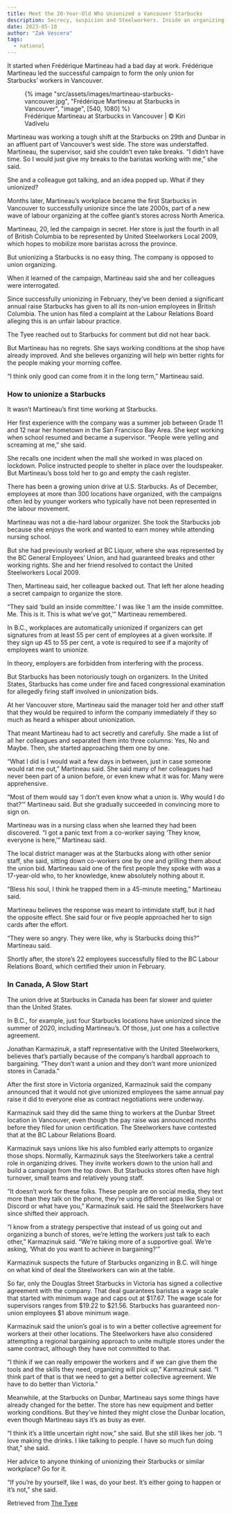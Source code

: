 ```yaml
---
title: Meet the 20-Year-Old Who Unionized a Vancouver Starbucks
description: Secrecy, suspicion and Steelworkers. Inside an organizing drive at the anti-union coffee chain.
date: 2023-05-10
author: "Zak Vescera"
tags:
  - national
---
```


It started when Frédérique Martineau had a bad day at work. Frédérique Martineau led the successful campaign to form the only union for Starbucks’ workers in Vancouver.

<!-- excerpt -->

<figure>
{% image "src/assets/images/martineau-starbucks-vancouver.jpg", "Frédérique Martineau at Starbucks in Vancouver", "image", [540, 1080] %}
<figcaption>Frédérique Martineau at Starbucks in Vancouver | © Kiri Vadivelu</figcaption>
</figure>

Martineau was working a tough shift at the Starbucks on 29th and Dunbar in an affluent part of Vancouver’s west side. The store was understaffed. Martineau, the supervisor, said she couldn’t even take breaks. “I didn’t have time. So I would just give my breaks to the baristas working with me,” she said.

She and a colleague got talking, and an idea popped up. What if they unionized?

Months later, Martineau’s workplace became the first Starbucks in Vancouver to successfully unionize since the late 2000s, part of a new wave of labour organizing at the coffee giant’s stores across North America.

Martineau, 20, led the campaign in secret. Her store is just the fourth in all of British Columbia to be represented by United Steelworkers Local 2009, which hopes to mobilize more baristas across the province.

But unionizing a Starbucks is no easy thing. The company is opposed to union organizing.

When it learned of the campaign, Martineau said she and her colleagues were interrogated.

Since successfully unionizing in February, they’ve been denied a significant annual raise Starbucks has given to all its non-union employees in British Columbia. The union has filed a complaint at the Labour Relations Board alleging this is an unfair labour practice.

The Tyee reached out to Starbucks for comment but did not hear back.

But Martineau has no regrets. She says working conditions at the shop have already improved. And she believes organizing will help win better rights for the people making your morning coffee.

“I think only good can come from it in the long term,” Martineau said.

### How to unionize a Starbucks

It wasn’t Martineau’s first time working at Starbucks.

Her first experience with the company was a summer job between Grade 11 and 12 near her hometown in the San Francisco Bay Area. She kept working when school resumed and became a supervisor. “People were yelling and screaming at me,” she said.

She recalls one incident when the mall she worked in was placed on lockdown. Police instructed people to shelter in place over the loudspeaker. But Martineau’s boss told her to go and empty the cash register.

There has been a growing union drive at U.S. Starbucks. As of December, employees at more than 300 locations have organized, with the campaigns often led by younger workers who typically have not been represented in the labour movement.

Martineau was not a die-hard labour organizer. She took the Starbucks job because she enjoys the work and wanted to earn money while attending nursing school.

But she had previously worked at BC Liquor, where she was represented by the BC General Employees’ Union, and had guaranteed breaks and other working rights. She and her friend resolved to contact the United Steelworkers Local 2009.

Then, Martineau said, her colleague backed out. That left her alone heading a secret campaign to organize the store.

“They said ‘build an inside committee.’ I was like ‘I am the inside committee. Me. This is it. This is what we’ve got,’” Martineau remembered.

In B.C., workplaces are automatically unionized if organizers can get signatures from at least 55 per cent of employees at a given worksite. If they sign up 45 to 55 per cent, a vote is required to see if a majority of employees want to unionize.

In theory, employers are forbidden from interfering with the process.

But Starbucks has been notoriously tough on organizers. In the United States, Starbucks has come under fire and faced congressional examination for allegedly firing staff involved in unionization bids.

At her Vancouver store, Martineau said the manager told her and other staff that they would be required to inform the company immediately if they so much as heard a whisper about unionization.

That meant Martineau had to act secretly and carefully. She made a list of all her colleagues and separated them into three columns: Yes, No and Maybe. Then, she started approaching them one by one.

“What I did is I would wait a few days in between, just in case someone would rat me out,” Martineau said. She said many of her colleagues had never been part of a union before, or even knew what it was for. Many were apprehensive.

“Most of them would say ‘I don’t even know what a union is. Why would I do that?’” Martineau said. But she gradually succeeded in convincing more to sign on.

Martineau was in a nursing class when she learned they had been discovered. “I got a panic text from a co-worker saying ‘They know, everyone is here,’” Martineau said.

The local district manager was at the Starbucks along with other senior staff, she said, sitting down co-workers one by one and grilling them about the union bid. Martineau said one of the first people they spoke with was a 17-year-old who, to her knowledge, knew absolutely nothing about it.

“Bless his soul, I think he trapped them in a 45-minute meeting,” Martineau said.

Martineau believes the response was meant to intimidate staff, but it had the opposite effect. She said four or five people approached her to sign cards after the effort.

“They were so angry. They were like, why is Starbucks doing this?” Martineau said.

Shortly after, the store’s 22 employees successfully filed to the BC Labour Relations Board, which certified their union in February.

### In Canada, A Slow Start

The union drive at Starbucks in Canada has been far slower and quieter than the United States.

In B.C., for example, just four Starbucks locations have unionized since the summer of 2020, including Martineau’s. Of those, just one has a collective agreement.

Jonathan Karmazinuk, a staff representative with the United Steelworkers, believes that’s partially because of the company’s hardball approach to bargaining. “They don’t want a union and they don’t want more unionized stores in Canada.”

After the first store in Victoria organized, Karmazinuk said the company announced that it would not give unionized employees the same annual pay raise it did to everyone else as contract negotiations were underway.

Karmazinuk said they did the same thing to workers at the Dunbar Street location in Vancouver, even though the pay raise was announced months before they filed for union certification. The Steelworkers have contested that at the BC Labour Relations Board.

Karmazinuk says unions like his also fumbled early attempts to organize those shops. Normally, Karmazinuk says the Steelworkers take a central role in organizing drives. They invite workers down to the union hall and build a campaign from the top down. But Starbucks stores often have high turnover, small teams and relatively young staff.

“It doesn’t work for these folks. These people are on social media, they text more than they talk on the phone, they’re using different apps like Signal or Discord or what have you,” Karmazinuk said. He said the Steelworkers have since shifted their approach.

“I know from a strategy perspective that instead of us going out and organizing a bunch of stores, we’re letting the workers just talk to each other,” Karmazinuk said. “We’re taking more of a supportive goal. We’re asking, ‘What do you want to achieve in bargaining?’”

Karmazinuk suspects the future of Starbucks organizing in B.C. will hinge on what kind of deal the Steelworkers can win at the table.

So far, only the Douglas Street Starbucks in Victoria has signed a collective agreement with the company. That deal guarantees baristas a wage scale that started with minimum wage and caps out at $17.67. The wage scale for supervisors ranges from $19.22 to $21.56. Starbucks has guaranteed non-union employees $1 above minimum wage.

Karmazinuk said the union’s goal is to win a better collective agreement for workers at their other locations. The Steelworkers have also considered attempting a regional bargaining approach to unite multiple stores under the same contract, although they have not committed to that.

“I think if we can really empower the workers and if we can give them the tools and the skills they need, organizing will pick up,” Karmazinuk said. “I think part of that is that we need to get a better collective agreement. We have to do better than Victoria.”

Meanwhile, at the Starbucks on Dunbar, Martineau says some things have already changed for the better. The store has new equipment and better working conditions. But they’ve hinted they might close the Dunbar location, even though Martineau says it’s as busy as ever.

“I think it’s a little uncertain right now,” she said. But she still likes her job. “I love making the drinks. I like talking to people. I have so much fun doing that,” she said.

Her advice to anyone thinking of unionizing their Starbucks or similar workplace? Go for it.

“If you’re by yourself, like I was, do your best. It’s either going to happen or it’s not,” she said.

Retrieved from [The Tyee](https://thetyee.ca/News/2023/05/10/20-Year-Old-Unionized-Vancouver-Starbucks/?fbclid=IwAR2aM_JvCoSjxSIicVaTERps-LK5XHG45sG0hO6cgCKUnQeeP1Hml55uf1w)
